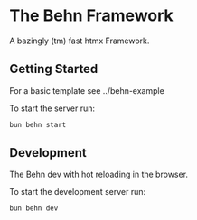 # The Behn Framework

A bazingly (tm) fast htmx Framework.

## Getting Started

For a basic template see ../behn-example

To start the server run:

```bash
bun behn start
```

## Development

The Behn dev with hot reloading in the browser.

To start the development server run:

```bash
bun behn dev
```
